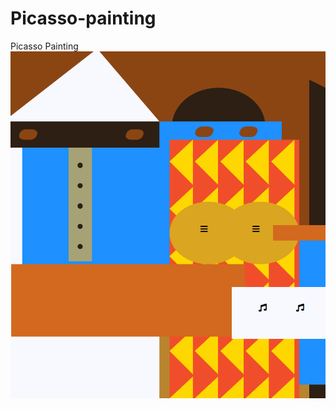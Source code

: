 # Picasso-painting
 Picasso Painting
<img src="https://raw.githubusercontent.com/CodrinGavan/Picasso-painting/master/Picasso-Painting.png"/>
